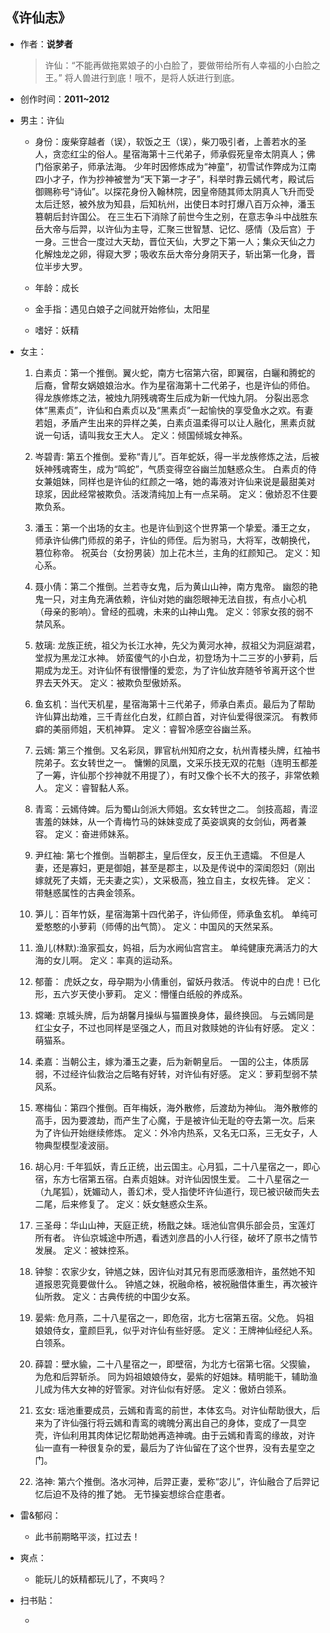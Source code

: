 ## 《许仙志》

- 作者：**说梦者**
  
    > 许仙：“不能再做拖累娘子的小白脸了，要做带给所有人幸福的小白脸之王。” 将人兽进行到底！哦不，是将人妖进行到底。

- 创作时间：**2011~2012**

- 男主：许仙

  * 身份：废柴穿越者（误），软饭之王（误），柴刀吸引者，上善若水的圣人，贪恋红尘的俗人。星宿海第十三代弟子，师承假死皇帝太阴真人；佛门俗家弟子，师承法海。
  少年时因修炼成为“神童”，初雪试作弊成为江南四小才子，作为抄神被誉为“天下第一才子”，科举时靠云嫣代考，殿试后御赐称号“诗仙”。以探花身份入翰林院，因皇帝随其师太阴真人飞升而受太后迁怒，被外放为知县，后知杭州，出使日本时打爆八百万众神，潘玉篡朝后封许国公。
  在三生石下消除了前世今生之别，在意志争斗中战胜东岳大帝与后羿，以许仙为主导，汇聚三世智慧、记忆、感情（及后宫）于一身。三世合一度过大天劫，晋位天仙，大罗之下第一人；集众天仙之力化解烛龙之卵，得窥大罗；吸收东岳大帝分身阴天子，斩出第一化身，晋位半步大罗。
  
  * 年龄：成长
  * 金手指：遇见白娘子之间就开始修仙，太阳星
  * 嗜好：妖精

- 女主：

  1. 白素贞：第一个推倒。翼火蛇，南方七宿第六宿，即翼宿，白矖和腾蛇的后裔，曾帮女娲娘娘治水。作为星宿海第十二代弟子，也是许仙的师伯。得龙族修炼之法，被烛九阴残魂寄生后成为新一代烛九阴。  分裂出恶念体“黑素贞”，许仙和白素贞以及“黑素贞”一起愉快的享受鱼水之欢。有妻若姐，矛盾产生出来的异样之美，白素贞温柔得可以让人融化，黑素贞就说一句话，请叫我女王大人。
  定义：倾国倾城女神系。

  2. 岑碧青: 第五个推倒。爱称“青儿”。百年蛇妖，得一半龙族修炼之法，后被妖神残魂寄生，成为“鸣蛇”，气质变得空谷幽兰加魅惑众生。
  白素贞的侍女兼姐妹，同样也是许仙的红颜之一咯，她的毒液对许仙来说是最甜美对琼浆，因此经常被欺负。活泼清纯加上有一点呆萌。
  定义：傲娇忍不住要欺负系。
  3. 潘玉：第一个出场的女主。也是许仙到这个世界第一个挚爱。潘王之女，师承许仙佛门师叔的弟子，许仙的师侄。后为驸马，大将军，改朝换代，篡位称帝。
  祝英台（女扮男装）加上花木兰，主角的红颜知己。
  定义：知心系。
  4. 聂小倩：第二个推倒。兰若寺女鬼，后为黄山山神，南方鬼帝。
  幽怨的艳鬼一只，对主角充满依赖，许仙对她的幽怨眼神无法自拔，有点小心机（母亲的影响）。曾经的孤魂，未来的山神山鬼。
  定义：邻家女孩的弱不禁风系。
  5. 敖璃: 龙族正统，祖父为长江水神，先父为黄河水神，叔祖父为洞庭湖君，堂叔为黑龙江水神。
  娇蛮傻气的小白龙，初登场为十二三岁的小萝莉，后期成为龙王。对许仙怀有很懵懂的爱恋，为了许仙放弃随爷爷离开这个世界去天外天。
  定义：被欺负型傲娇系。
  6. 鱼玄机：当代天机星，星宿海第十三代弟子，师承白素贞。最后为了帮助许仙算出劫难，三千青丝化白发，红颜白首，对许仙爱得很深沉。
  有教师癖的美丽师姐，天机神算。
  定义：睿智冷感空谷幽兰系。
  7. 云嫣: 第三个推倒。又名彩凤，罪官杭州知府之女，杭州青楼头牌，红袖书院弟子。玄女转世之一。
  慵懒的凤凰，文采乐技无双的花魁（连明玉都差了一筹，许仙那个抄神就不用提了），有时又像个长不大的孩子，非常依赖人。
  定义：睿智黏人系。
  8. 青鸾：云嫣侍婢。后为蜀山剑派大师姐。玄女转世之二。
  剑技高超，青涩害羞的妹妹，从一个青梅竹马的妹妹变成了英姿飒爽的女剑仙，两者兼容。
  定义：奋进师妹系。
  9. 尹红袖: 第七个推倒。当朝郡主，皇后侄女，反王仇王遗孀。
  不但是人妻，还是寡妇，更是御姐，甚至是郡主，以及是传说中的深闺怨妇（刚出嫁就死了夫婿，无夫妻之实），文采极高，独立自主，女权先锋。
  定义：带魅惑属性的古典金领系。
  10. 笋儿：百年竹妖，星宿海第十四代弟子，许仙师侄，师承鱼玄机。
  单纯可爱憨憨的小萝莉（师傅的出气筒）。
  定义：中国风的天然呆系。
  11. 渔儿(林默):渔家孤女，妈祖，后为水阙仙宫宫主。
  单纯健康充满活力的大海的女儿啊。
  定义：率真的运动系。
  12. 郁蕾： 虎妖之女，母孕期为小倩重创，留妖丹救活。
  传说中的白虎！已化形，五六岁天使小萝莉。
  定义：懵懂白纸般的养成系。
  13. 嫦曦: 京城头牌，后为胡馨月操纵与猫置换身体，最终换回。
  与云嫣同是红尘女子，不过也同样是坚强之人，而且对救赎她的许仙有好感。
  定义：萌猫系。
  14. 柔嘉：当朝公主，嫁为潘玉之妻，后为新朝皇后。
  一国的公主，体质孱弱，不过经许仙救治之后略有好转，对许仙有好感。
  定义：萝莉型弱不禁风系。
  15. 寒梅仙：第四个推倒。百年梅妖，海外散修，后渡劫为神仙。
  海外散修的高手，因为要渡劫，而产生了心魔，于是被许仙无耻的夺去第一次。后来为了许仙开始继续修炼。
  定义：外冷内热系，又名无口系，三无女子，人物典型模型凌波丽。
  16. 胡心月: 千年狐妖，青丘正统，出云国主。心月狐，二十八星宿之一，即心宿，东方七宿第五宿。白素贞姐妹。对许仙因恨生爱。
  二十八星宿之一（九尾狐），妩媚动人，善幻术，受人指使坏许仙道行，现已被识破而失去二尾，后来修复了。
  定义：妖女魅惑众生系。
  17. 三圣母：华山山神，天庭正统，杨戬之妹。瑶池仙宫俱乐部会员，宝莲灯所有者。
  许仙京城途中所遇，看透刘彦昌的小人行径，破坏了原书之情节发展。
  定义：被妹控系。
  18. 钟黎：农家少女，钟馗之妹，因许仙对其兄有恩而感激相许，虽然她不知道报恩究竟要做什么。
  钟馗之妹，祝融命格，被祝融借体重生，再次被许仙所救。
  定义：古典传统的中国少女系。
  19. 晏紫: 危月燕，二十八星宿之一，即危宿，北方七宿第五宿。父危。
  妈祖娘娘侍女，童颜巨乳，似乎对许仙有些好感。
  定义：王牌神仙经纪人系。白领系。
  20. 薛碧：壁水貐，二十八星宿之一，即壁宿，为北方七宿第七宿。父猰貐，为危和后羿斩杀。
  同为妈祖娘娘侍女，晏紫的好姐妹。精明能干，辅助渔儿成为伟大女神的好管家。对许仙似有好感。
  定义：傲娇白领系。
  21. 玄女: 瑶池重要成员，云嫣和青鸾的前世，本体玄鸟。对许仙帮助很大，后来为了许仙强行将云嫣和青鸾的魂魄分离出自己的身体，变成了一具空壳，许仙利用其肉体记忆帮助她再造神魂。由于云嫣和青鸾的缘故，对许仙一直有一种很复杂的爱，最后为了许仙留在了这个世界，没有去星空之门。
  22. 洛神: 第六个推倒。洛水河神，后羿正妻，爱称“宓儿”，许仙融合了后羿记忆后迫不及待的推了她。  无节操妄想综合症患者。

- 雷&郁闷：

  * 此书前期略平淡，扛过去！

- 爽点：
  
  * 能玩儿的妖精都玩儿了，不爽吗？

- 扫书贴：
  
  * 